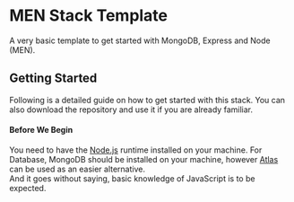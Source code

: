 # MEN Stack Template
A very basic template to get started with MongoDB, Express and Node (MEN).

## Getting Started
Following is a detailed guide on how to get started with this stack.
You can also download the repository and use it if you are already familiar.

#### Before We Begin
You need to have the [Node.js](https://nodejs.org/en/) runtime installed on your machine. For Database, MongoDB should be installed on your machine, however [Atlas](https://www.mongodb.com/atlas/database) can be used as an easier alternative.<br />
And it goes without saying, basic knowledge of JavaScript is to be expected.
